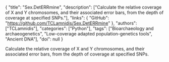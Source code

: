 {
  "title": "Sex.DetERRmine",
  "description": ["Calculate the relative coverage of X and Y chromosomes, and their associated error bars, from the depth of coverage at specified SNPs."],
  "links": {
    "GitHub": "https://github.com/TCLamnidis/Sex.DetERRmine"
  },
  "authors": ["TCLamnidis"],
  "categories": ["Python"],
  "tags": ["Bioarchaeology and archaeogenetics", "Low-coverage adapted population-genetics tools", "Ancient DNA"],
  "doi": null
}

<!-- Generated by csv2md.R – do not edit by hand -->

Calculate the relative coverage of X and Y chromosomes, and their associated error bars, from the depth of coverage at specified SNPs.